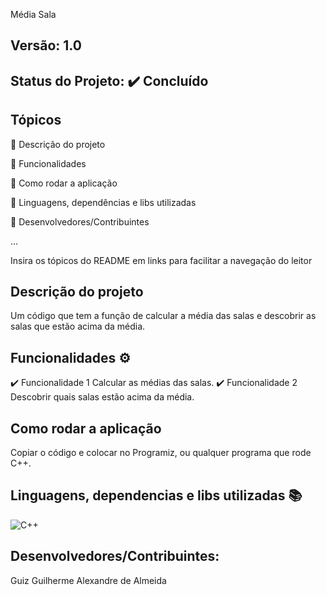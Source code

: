 Média Sala
## Versão: 1.0 
## Status do Projeto: ✔️ Concluído 

## Tópicos
🔹 Descrição do projeto 

🔹 Funcionalidades

🔹 Como rodar a aplicação

🔹 Linguagens, dependências e libs utilizadas

🔹 Desenvolvedores/Contribuintes

...

Insira os tópicos do README em links para facilitar a navegação do leitor

## Descrição do projeto
Um código que tem a função de calcular a média das salas e descobrir as salas que estão acima da média.

## Funcionalidades ⚙️
✔️ Funcionalidade 1
Calcular as médias das salas.
✔️ Funcionalidade 2
Descobrir quais salas estão acima da média.

## Como rodar a aplicação 
Copiar o código e colocar no Programiz, ou qualquer programa que rode C++.

## Linguagens, dependencias e libs utilizadas 📚
![C++](https://img.shields.io/badge/C%2B%2B-00599C?style=for-the-badge&logo=c%2B%2B&logoColor=white)

## Desenvolvedores/Contribuintes:
Guiz Guilherme Alexandre de Almeida

